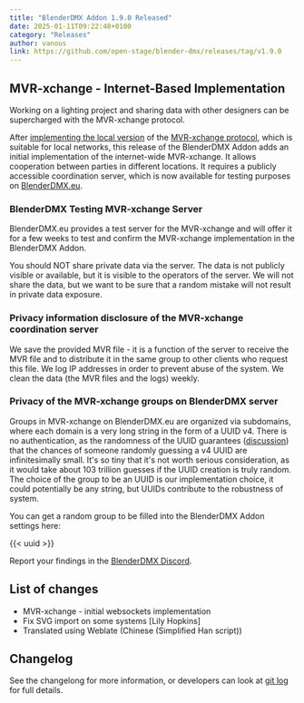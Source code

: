 ```yaml
---
title: "BlenderDMX Addon 1.9.0 Released"
date: 2025-01-11T09:22:48+0100
category: "Releases"
author: vanous
link: https://github.com/open-stage/blender-dmx/releases/tag/v1.9.0
---
```

## MVR-xchange - Internet-Based Implementation

Working on a lighting project and sharing data with other designers can be
supercharged with the MVR-xchange protocol.

After [implementing the local version](/blog/release-1.8.3/) of the
[MVR-xchange protocol](https://gdtf.eu/mvr/mvr-spec/xchange/), which is
suitable for local networks, this release of the BlenderDMX Addon adds an
initial implementation of the internet-wide MVR-xchange. It allows cooperation
between parties in different locations. It requires a publicly accessible
coordination server, which is now available for testing purposes on
[BlenderDMX.eu](/).

### BlenderDMX Testing MVR-xchange Server

BlenderDMX.eu provides a test server for the MVR-xchange and will offer it for
a few weeks to test and confirm the MVR-xchange implementation in the
BlenderDMX Addon.

You should NOT share private data via the server. The data is not publicly
visible or available, but it is visible to the operators of the server. We will
not share the data, but we want to be sure that a random mistake will not
result in private data exposure.

### Privacy information disclosure of the MVR-xchange coordination server

We save the provided MVR file - it is a function of the server to receive the
MVR file and to distribute it in the same group to other clients who request
this file. We log IP addresses in order to prevent abuse of the system. We
clean the data (the MVR files and the logs) weekly.

### Privacy of the MVR-xchange groups on BlenderDMX server

Groups in MVR-xchange on BlenderDMX.eu are organized via subdomains, where each
domain is a very long string in the form of a UUID v4. There is no
authentication, as the randomness of the UUID guarantees
([discussion](https://security.stackexchange.com/questions/53458/is-it-safe-to-rely-on-uuids-for-privacy))
that the chances of someone randomly guessing a v4 UUID are infinitesimally
small. It's so tiny that it's not worth serious consideration, as it would take
about 103 trillion guesses if the UUID creation is truly random. The choice of
the group to be an UUID is our implementation choice, it could potentially be
any string, but UUIDs contribute to the robustness of system.

You can get a random group to be filled into the BlenderDMX Addon settings here:

{{< uuid >}}

Report your findings in the [BlenderDMX Discord](https://discord.gg/FQVVyc45T9).

## List of changes

* MVR-xchange - initial websockets implementation
* Fix SVG import on some systems [Lily Hopkins]
* Translated using Weblate (Chinese (Simplified Han script))

## Changelog

See the changelong for more information, or developers can look at [git
log](https://github.com/open-stage/blender-dmx/commits/main/) for full details.
